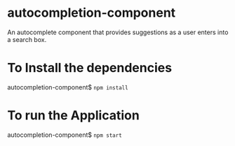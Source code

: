 # autocompletion-component
An autocomplete component that provides  suggestions as a user enters into a search box.

# To Install the dependencies
autocompletion-component$ `npm install`

# To run the Application 
autocompletion-component$ `npm start`

